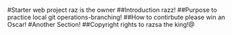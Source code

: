 #Starter web project
raz is the owner
##Introduction
razz!
##Purpose
to practice local git operations-branching!
##How to contirbute
please win an Oscar!
#Another Section!
##Copyright 
rights to razsa the king!@ 